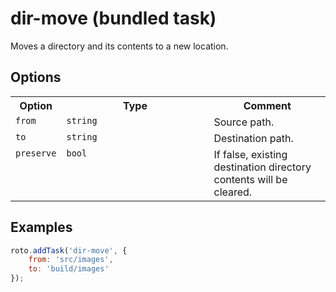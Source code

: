 # dir-move (bundled task)

Moves a directory and its contents to a new location.

## Options

<table>
	<tr>
		<th>Option</th>
		<th width="220px">Type</th>
		<th>Comment</th>
	</tr>
	<tr>
		<td valign="top"><code>from</code></td>
		<td valign="top"><code>string</code></td>
		<td valign="top">Source path.</td>
	</tr>
	<tr>
		<td valign="top"><code>to</code></td>
		<td valign="top"><code>string</code></td>
		<td valign="top">Destination path.</td>
	</tr>
	<tr>
		<td valign="top"><code>preserve</code></td>
		<td valign="top"><code>bool</code></td>
		<td valign="top">If false, existing destination directory contents will be cleared.</td>
	</tr>
</table>

## Examples

```javascript
roto.addTask('dir-move', {
	from: 'src/images',
	to: 'build/images'
});
```